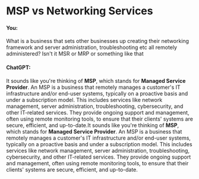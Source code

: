 # MSP vs Networking Services

#### You:
What is a business that sets other businesses up creating their networking framework and server administration, troubleshooting etc all remotely administered? Isn't it MSR or MRP or something like that

#### ChatGPT:
It sounds like you're thinking of **MSP**, which stands for **Managed Service Provider**. An MSP is a business that remotely manages a customer's IT infrastructure and/or end-user systems, typically on a proactive basis and under a subscription model. This includes services like network management, server administration, troubleshooting, cybersecurity, and other IT-related services. They provide ongoing support and management, often using remote monitoring tools, to ensure that their clients' systems are secure, efficient, and up-to-date.It sounds like you're thinking of **MSP**, which stands for **Managed Service Provider**. An MSP is a business that remotely manages a customer's IT infrastructure and/or end-user systems, typically on a proactive basis and under a subscription model. This includes services like network management, server administration, troubleshooting, cybersecurity, and other IT-related services. They provide ongoing support and management, often using remote monitoring tools, to ensure that their clients' systems are secure, efficient, and up-to-date.
